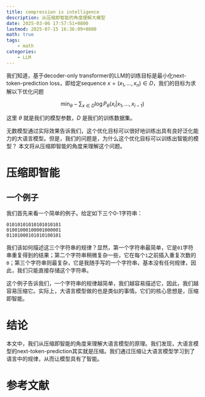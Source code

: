 ```yaml
---
title: compression is intelligence
description: 从压缩即智能的角度理解大模型
date: 2025-03-06 17:57:51+0800
lastmod: 2025-07-15 16:36:09+0800
math: true
tags: 
    - math
categories:
    - LLM
---
```


我们知道，基于decoder-only transformer的LLM的训练目标是最小化next-token-prediction loss，即给定sequence $x=(x_1,\dots, x_n)\in D$，我们的目标为求解以下优化问题

$$
\min_{\theta} -\sum_{x\in D}\log P_{\theta}(x_i|x_1,\dots,x_{i-1})
$$

这里 $\theta$ 就是我们的模型参数，$D$ 是我们的训练数据集。

无数模型通过实际效果告诉我们，这个优化目标可以很好地训练出具有良好泛化能力的大语言模型。但是，我们的问题是，为什么这个优化目标可以训练出智能的模型？ 本文将从压缩即智能的角度来理解这个问题。

# 压缩即智能

## 一个例子

我们首先来看一个简单的例子。给定如下三个0-1字符串：

```
01010101010101010101
01001000100001000001
01101000101010100101
```

我们该如何描述这三个字符串的规律？显然，第一个字符串最简单，它是`01`字符串重复得到的结果；第二个字符串稍微复杂一些，它在每个`1`之前插入重复次数的`0`；第三个字符串则最复杂，它是我随手写的一个字符串，基本没有任何规律，因此，我们只能直接存储这个字符串。

这个例子告诉我们，一个字符串的规律越简单，我们越容易描述它，因此，我们越容易压缩它。实际上，大语言模型做的也是类似的事情。它们的核心思想是，压缩即智能。

##

# 结论

本文中，我们从压缩即智能的角度来理解大语言模型的原理。我们发现，大语言模型的next-token-prediction其实就是压缩。我们通过压缩让大语言模型学习到了语言中的规律，从而让模型具有了智能。

# 参考文献

